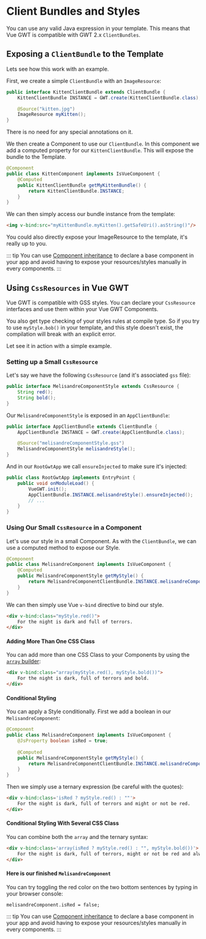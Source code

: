 # Client Bundles and Styles

You can use any valid Java expression in your template.
This means that Vue GWT is compatible with GWT 2.x `ClientBundles`.

## Exposing a `ClientBundle` to the Template

Lets see how this work with an example.

First, we create a simple `ClientBundle` with an `ImageResource`:

```java
public interface KittenClientBundle extends ClientBundle {
    KittenClientBundle INSTANCE = GWT.create(KittenClientBundle.class);

    @Source("kitten.jpg")
    ImageResource myKitten();
}
```

There is no need for any special annotations on it.

We then create a Component to use our `ClientBundle`.
In this component we add a computed property for our `KittenClientBundle`.
This will expose the bundle to the Template.

```java
@Component
public class KittenComponent implements IsVueComponent {
    @Computed
    public KittenClientBundle getMyKittenBundle() {
        return KittenClientBundle.INSTANCE;
    }
}
```

We can then simply access our bundle instance from the template:

```html
<img v-bind:src="myKittenBundle.myKitten().getSafeUri().asString()"/>
```

<div class="example-container" data-name="kittenComponent">
    <span id="kittenComponent"></span>
</div>

You could also directly expose your ImageResource to the template, it's really up to you.

::: tip
You can use [Component inheritance](../composition/extending-components) to declare a base component in your app and avoid
having to expose your resources/styles manually in every components.
:::

## Using `CssResources` in Vue GWT

Vue GWT is compatible with GSS styles.
You can declare your `CssResource` interfaces and use them within your Vue GWT Components.

You also get type checking of your styles rules at compile type.
So if you try to use `myStyle.bob()` in your template, and this style doesn't exist, the compilation will break with an explicit error.

Let see it in action with a simple example.

### Setting up a Small `CssResource`

Let's say we have the following `CssResource` (and it's associated `gss` file):

```java
public interface MelisandreComponentStyle extends CssResource {
    String red();
    String bold();
}
```

Our `MelisandreComponentStyle` is exposed in an `AppClientBundle`:

```java
public interface AppClientBundle extends ClientBundle {
    AppClientBundle INSTANCE = GWT.create(AppClientBundle.class);

    @Source("melisandreComponentStyle.gss")
    MelisandreComponentStyle melisandreStyle();
}
```

And in our `RootGwtApp` we call `ensureInjected` to make sure it's injected:

```java
public class RootGwtApp implements EntryPoint {
    public void onModuleLoad() {
        VueGWT.init();
        AppClientBundle.INSTANCE.melisandreStyle().ensureInjected();
        // ...
    }
}
```

### Using Our Small `CssResource` in a Component

Let's use our style in a small Component.
As with the `ClientBundle`, we can use a computed method to expose our Style.

```java
@Component
public class MelisandreComponent implements IsVueComponent {
    @Computed
    public MelisandreComponentStyle getMyStyle() {
        return MelisandreComponentClientBundle.INSTANCE.melisandreComponentStyle();
    }
}
```

We can then simply use Vue `v-bind` directive to bind our style.

```html
<div v-bind:class="myStyle.red()">
    For the night is dark and full of terrors.
</div>
```

#### Adding More Than One CSS Class

You can add more than one CSS Class to your Components by using the [`array` builder](js-interop.md#array):

```html
<div v-bind:class="array(myStyle.red(), myStyle.bold())">
    For the night is dark, full of terrors and bold.
</div>
```

#### Conditional Styling

You can apply a Style conditionally.
First we add a boolean in our `MelisandreComponent`:

```java
@Component
public class MelisandreComponent implements IsVueComponent {
    @JsProperty boolean isRed = true;
    
    @Computed
    public MelisandreComponentStyle getMyStyle() {
        return MelisandreComponentClientBundle.INSTANCE.melisandreComponentStyle();
    }
}
```
 
Then we simply use a ternary expression (be careful with the quotes):

```html
<div v-bind:class='isRed ? myStyle.red() : ""'>
    For the night is dark, full of terrors and might or not be red.
</div>
```

#### Conditional Styling With Several CSS Class

You can combine both the `array` and the ternary syntax:
 
```html
<div v-bind:class='array(isRed ? myStyle.red() : "", myStyle.bold())'>
    For the night is dark, full of terrors, might or not be red and always BOLD.
</div>
```

#### Here is our finished `MelisandreComponent`

<div class="example-container" data-name="melisandreComponent">
    <span id="melisandreComponent"></span>
</div>

You can try toggling the red color on the two bottom sentences by typing in your browser console:

```
melisandreComponent.isRed = false;
```

::: tip
You can use [Component inheritance](../composition/extending-components) to declare a base component in your app and avoid
having to expose your resources/styles manually in every components.
:::